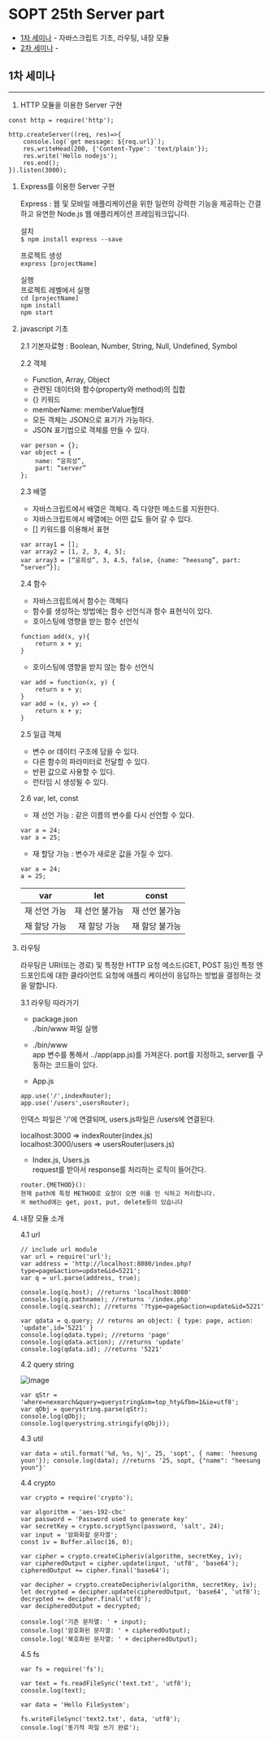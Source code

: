 # SOPT 25th Server part
- [1차 세미나](##1차-세미나) - 자바스크립트 기초, 라우팅, 내장 모듈
- [2차 세미나](##2차-세미나) - 


## 1차 세미나
------------
1. HTTP 모듈을 이용한 Server 구현
```
const http = require('http');

http.createServer((req, res)=>{
    console.log(`get message: ${req.url}`);
    res.writeHead(200, {'Content-Type': 'text/plain'});
    res.write('Hello nodejs');
    res.end();
}).listen(3000);
```

1. Express를 이용한 Server 구현

   Express : 웹 및 모바일 애플리케이션을 위한 일련의 강력한 기능을 제공하는 간결하고 유연한 Node.js 웹 애플리케이션 프레임워크입니다.

   설치 \
   `$ npm install express --save`

   프로젝트 생성 \
   `express [projectName]`

   실행 \
   프로젝트 레벨에서 실행 \
   `cd [projectName]` \
   `npm install`\
   `npm start`

2. javascript 기초

    2.1 기본자료형 : Boolean, Number, String, Null, Undefined, Symbol 

    2.2 객체 
    
    - Function, Array, Object
    - 관련된 데이터와 함수(property와 method)의 집합
    - {} 키워드
    - memberName: memberValue형태
    - 모든 객체는 JSON으로 표기가 가능하다.
    - JSON 표기법으로 객체를 만들 수 있다.
    ```
    var person = {};
    var object = { 
        name: “윤희성”, 
        part: “server”
    };
    ```

    2.3 배열
     - 자바스크립트에서 배열은 객체다. 즉 다양한 메소드를 지원한다.
     - 자바스크립트에서 배열에는 어떤 값도 들어 갈 수 있다.
     - [] 키워드를 이용해서 표현
  
    ```
    var array1 = [];
    var array2 = [1, 2, 3, 4, 5];
    var array3 = [“윤희성”, 3, 4.5, false, {name: “heesung”, part: ”server”}];
    ```

    2.4 함수
    - 자바스크립트에서 함수는 객체다
    - 함수를 생성하는 방법에는 함수 선언식과 함수 표현식이 있다.
    - 호이스팅에 영향을 받는 함수 선언식
    ```
    function add(x, y){ 
        return x + y;
    }
    ```
    - 호이스팅에 영향을 받지 않는 함수 선언식
    ```
    var add = function(x, y) { 
        return x + y;
    }
    var add = (x, y) => { 
        return x + y;
    }
    ```

    2.5 일급 객체
      - 변수 or 데이터 구조에 담을 수 있다.
      - 다른 함수의 파라미터로 전달할 수 있다.
      - 반환 값으로 사용할 수 있다.
      - 런타임 시 생성될 수 있다.

    2.6 var, let, const
     - 재 선언 가능 : 같은 이름의 변수를 다시 선언할 수 있다.
    ```
    var a = 24;
    var a = 25;
    ```
     - 재 할당 가능 : 변수가 새로운 값을 가질 수 있다. 
    ```
    var a = 24;
    a = 25;
    ```
    |var|let|const|
    |:-:|:-:|:-:|
    |재 선언 가능|재 선언 불가능|재 선언 불가능|
    |재 할당 가능|재 할당 가능|재 할당 불가능|

3. 라우팅
   
   라우팅은 URI(또는 경로) 및 특정한 HTTP 요청 메소드(GET, POST 등)인 특정 엔드포인트에 대한 클라이언트 요청에 애플리 케이션이 응답하는 방법을 결정하는 것을 말합니다.

   3.1 라우팅 따라가기

   - package.json \
   ./bin/www 파일 실행

   - ./bin/www \
  app 변수를 통해서 ../app(app.js)를 가져온다. port를 지정하고, server를 구동하는 코드들이 있다.
   - App.js
    ```
    app.use('/',indexRouter);
    app.use('/users',usersRouter);
    ```
    
    인덱스 파일은 '/'에 연결되며, users.js파일은 /users에 연결된다.

    localhost:3000 => indexRouter(index.js) \
    localhost:3000/users => usersRouter(users.js)

    - Index.js, Users.js \
    request를 받아서 response를 처리하는 로직이 들어간다.

    ```
    router.{METHOD}():
    현재 path에 특정 METHOD로 요청이 오면 이를 인 식하고 처리합니다.
    ※ method에는 get, post, put, delete등이 있습니다
    ```

4. 내장 모듈 소개

    4.1 url

    ```
    // include url module
    var url = require('url');
    var address = 'http://localhost:8080/index.php?type=page&action=update&id=5221';
    var q = url.parse(address, true);
    
    console.log(q.host); //returns 'localhost:8080'
    console.log(q.pathname); //returns '/index.php'
    console.log(q.search); //returns '?type=page&action=update&id=5221'
    
    var qdata = q.query; // returns an object: { type: page, action: 'update',id='5221' }
    console.log(qdata.type); //returns 'page'
    console.log(qdata.action); //returns 'update'
    console.log(qdata.id); //returns '5221'
    ```

    4.2 query string

    ![image](https://user-images.githubusercontent.com/35513039/66933697-68678c80-f074-11e9-9b00-a60188add641.png)

    ```
    var qStr = 'where=nexearch&query=querystring&sm=top_hty&fbm=1&ie=utf8';
    var qObj = querystring.parse(qStr);
    console.log(qObj);
    console.log(querystring.stringify(qObj));
    ```

    4.3 util

    ```
    var data = util.format('%d, %s, %j', 25, 'sopt', { name: 'heesung youn'}); console.log(data); //returns '25, sopt, {"name": "heesung youn"}'
    ```

    4.4 crypto

    ```
    var crypto = require('crypto');

    var algorithm = 'aes-192-cbc'
    var password = 'Password used to generate key'
    var secretKey = crypto.scryptSync(password, 'salt', 24);
    var input = '암화화할 문자열';
    const iv = Buffer.alloc(16, 0);

    var cipher = crypto.createCipheriv(algorithm, secretKey, iv);
    var cipheredOutput = cipher.update(input, 'utf8', 'base64'); 
    cipheredOutput += cipher.final('base64');

    var decipher = crypto.createDecipheriv(algorithm, secretKey, iv);
    let decrypted = decipher.update(cipheredOutput, 'base64', 'utf8');
    decrypted += decipher.final('utf8');
    var decipheredOutput = decrypted;

    console.log('기존 문자열: ' + input);
    console.log('암호화된 문자열: ' + cipheredOutput);
    console.log('복호화된 문자열: ' + decipheredOutput);
    ```

    4.5 fs

    ```
    var fs = require('fs');
    
    var text = fs.readFileSync('text.txt', 'utf8');
    console.log(text);

    var data = 'Hello FileSystem';

    fs.writeFileSync('text2.txt', data, 'utf8');
    console.log('동기적 파일 쓰기 완료');
    ```